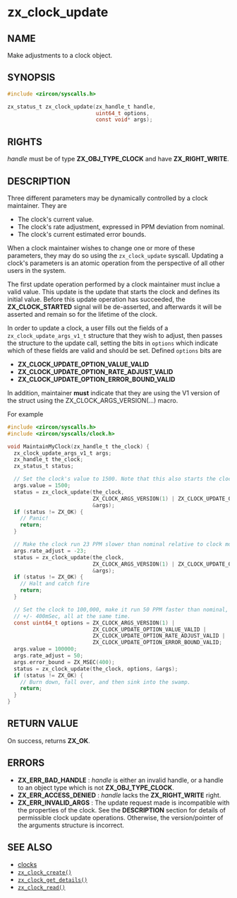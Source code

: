 # zx_clock_update

## NAME

<!-- Updated by update-docs-from-fidl, do not edit. -->

Make adjustments to a clock object.

## SYNOPSIS

<!-- Updated by update-docs-from-fidl, do not edit. -->

```c
#include <zircon/syscalls.h>

zx_status_t zx_clock_update(zx_handle_t handle,
                            uint64_t options,
                            const void* args);
```

## RIGHTS

<!-- Updated by update-docs-from-fidl, do not edit. -->

*handle* must be of type **ZX_OBJ_TYPE_CLOCK** and have **ZX_RIGHT_WRITE**.

## DESCRIPTION

Three different parameters may be dynamically controlled by a clock maintainer.
They are

+ The clock's current value.
+ The clock's rate adjustment, expressed in PPM deviation from nominal.
+ The clock's current estimated error bounds.

When a clock maintainer wishes to change one or more of these parameters, they
may do so using the `zx_clock_update` syscall. Updating a clock's parameters is
an atomic operation from the perspective of all other users in the system.

The first update operation performed by a clock maintainer must inclue a valid
value. This update is the update that starts the clock and defines its initial
value. Before this update operation has succeeded, the **ZX_CLOCK_STARTED**
signal will be de-asserted, and afterwards it will be asserted and remain so for
the lifetime of the clock.

In order to update a clock, a user fills out the fields of a
`zx_clock_update_args_v1_t` structure that they wish to adjust, then passes the
structure to the update call, setting the bits in `options` which indicate which
of these fields are valid and should be set. Defined `options` bits are

+ **ZX_CLOCK_UPDATE_OPTION_VALUE_VALID**
+ **ZX_CLOCK_UPDATE_OPTION_RATE_ADJUST_VALID**
+ **ZX_CLOCK_UPDATE_OPTION_ERROR_BOUND_VALID**

In addition, maintainer **must** indicate that they are using the V1 version of
the struct using the ZX_CLOCK_ARGS_VERSION(...) macro.

For example

```c
#include <zircon/syscalls.h>
#include <zircon/syscalls/clock.h>

void MaintainMyClock(zx_handle_t the_clock) {
  zx_clock_update_args_v1_t args;
  zx_handle_t the_clock;
  zx_status_t status;

  // Set the clock's value to 1500. Note that this also starts the clock.
  args.value = 1500;
  status = zx_clock_update(the_clock,
                           ZX_CLOCK_ARGS_VERSION(1) | ZX_CLOCK_UPDATE_OPTION_VALUE_VALID,
                           &args);
  if (status != ZX_OK) {
    // Panic!
    return;
  }

  // Make the clock run 23 PPM slower than nominal relative to clock monotonic.
  args.rate_adjust = -23;
  status = zx_clock_update(the_clock,
                           ZX_CLOCK_ARGS_VERSION(1) | ZX_CLOCK_UPDATE_OPTION_RATE_ADJUST_VALID,
                           &args);
  if (status != ZX_OK) {
    // Halt and catch fire
    return;
  }

  // Set the clock to 100,000, make it run 50 PPM faster than nominal, and specify an error bound of
  // +/- 400mSec, all at the same time.
  const uint64_t options = ZX_CLOCK_ARGS_VERSION(1) |
                           ZX_CLOCK_UPDATE_OPTION_VALUE_VALID |
                           ZX_CLOCK_UPDATE_OPTION_RATE_ADJUST_VALID |
                           ZX_CLOCK_UPDATE_OPTION_ERROR_BOUND_VALID;
  args.value = 100000;
  args.rate_adjust = 50;
  args.error_bound = ZX_MSEC(400);
  status = zx_clock_update(the_clock, options, &args);
  if (status != ZX_OK) {
    // Burn down, fall over, and then sink into the swamp.
    return;
  }
}
```

## RETURN VALUE

On success, returns **ZX_OK**.

## ERRORS

 - **ZX_ERR_BAD_HANDLE** : *handle* is either an invalid handle, or a handle to
   an object type which is not **ZX_OBJ_TYPE_CLOCK**.
 - **ZX_ERR_ACCESS_DENIED** : *handle* lacks the **ZX_RIGHT_WRITE** right.
 - **ZX_ERR_INVALID_ARGS** : The update request made is incompatible with the
   properties of the clock. See the **DESCRIPTION** section for details of
   permissible clock update operations. Otherwise, the version/pointer of
   the arguments structure is incorrect.

## SEE ALSO

 - [clocks](/docs/reference/kernel_objects/clock.md)
 - [`zx_clock_create()`]
 - [`zx_clock_get_details()`]
 - [`zx_clock_read()`]

<!-- References updated by update-docs-from-fidl, do not edit. -->

[`zx_clock_create()`]: clock_create.md
[`zx_clock_get_details()`]: clock_get_details.md
[`zx_clock_read()`]: clock_read.md
